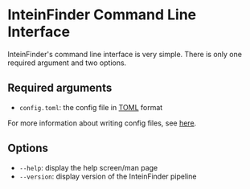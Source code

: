 # InteinFinder Command Line Interface

InteinFinder's command line interface is very simple.  There is only one required argument and two options.

## Required arguments

- `config.toml`: the config file in [TOML](https://toml.io) format

For more information about writing config files, see [here](./config-files.md).

## Options

- `--help`: display the help screen/man page
- `--version`: display version of the InteinFinder pipeline

